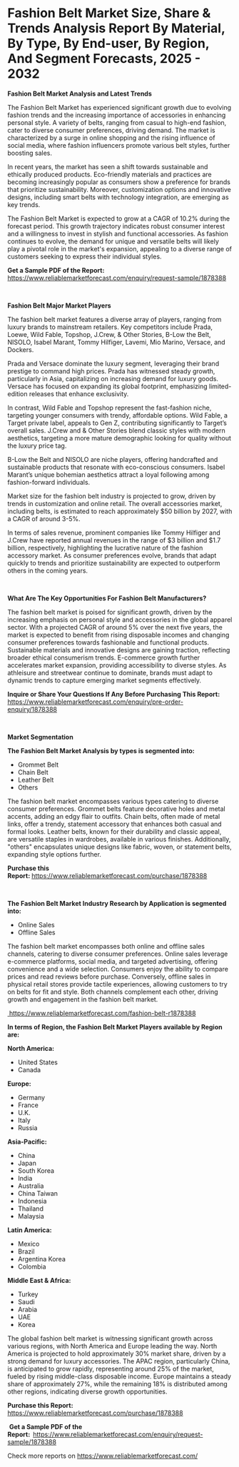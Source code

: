 <p><h1>Fashion Belt Market Size, Share & Trends Analysis Report By Material, By Type, By End-user, By Region, And Segment Forecasts, 2025 - 2032</h1></p><p><strong>Fashion Belt Market Analysis and Latest Trends</strong></p>
<p><p>The Fashion Belt Market has experienced significant growth due to evolving fashion trends and the increasing importance of accessories in enhancing personal style. A variety of belts, ranging from casual to high-end fashion, cater to diverse consumer preferences, driving demand. The market is characterized by a surge in online shopping and the rising influence of social media, where fashion influencers promote various belt styles, further boosting sales.</p><p>In recent years, the market has seen a shift towards sustainable and ethically produced products. Eco-friendly materials and practices are becoming increasingly popular as consumers show a preference for brands that prioritize sustainability. Moreover, customization options and innovative designs, including smart belts with technology integration, are emerging as key trends.</p><p>The Fashion Belt Market is expected to grow at a CAGR of 10.2% during the forecast period. This growth trajectory indicates robust consumer interest and a willingness to invest in stylish and functional accessories. As fashion continues to evolve, the demand for unique and versatile belts will likely play a pivotal role in the market's expansion, appealing to a diverse range of customers seeking to express their individual styles.</p></p>
<p><strong>Get a Sample PDF of the Report:&nbsp;</strong> <a href="https://www.reliablemarketforecast.com/enquiry/request-sample/1878388?utm_campaign=3458&utm_medium=2&utm_source=Github&utm_content=ia&utm_term=04042025&utm_id=fashion-belt">https://www.reliablemarketforecast.com/enquiry/request-sample/1878388</a></p>
<p>&nbsp;</p>
<p><strong>Fashion Belt Major Market Players</strong></p>
<p><p>The fashion belt market features a diverse array of players, ranging from luxury brands to mainstream retailers. Key competitors include Prada, Loewe, Wild Fable, Topshop, J.Crew, & Other Stories, B-Low the Belt, NISOLO, Isabel Marant, Tommy Hilfiger, Lavemi, Mio Marino, Versace, and Dockers.</p><p>Prada and Versace dominate the luxury segment, leveraging their brand prestige to command high prices. Prada has witnessed steady growth, particularly in Asia, capitalizing on increasing demand for luxury goods. Versace has focused on expanding its global footprint, emphasizing limited-edition releases that enhance exclusivity.</p><p>In contrast, Wild Fable and Topshop represent the fast-fashion niche, targeting younger consumers with trendy, affordable options. Wild Fable, a Target private label, appeals to Gen Z, contributing significantly to Target’s overall sales. J.Crew and & Other Stories blend classic styles with modern aesthetics, targeting a more mature demographic looking for quality without the luxury price tag.</p><p>B-Low the Belt and NISOLO are niche players, offering handcrafted and sustainable products that resonate with eco-conscious consumers. Isabel Marant’s unique bohemian aesthetics attract a loyal following among fashion-forward individuals.</p><p>Market size for the fashion belt industry is projected to grow, driven by trends in customization and online retail. The overall accessories market, including belts, is estimated to reach approximately $50 billion by 2027, with a CAGR of around 3-5%.</p><p>In terms of sales revenue, prominent companies like Tommy Hilfiger and J.Crew have reported annual revenues in the range of $3 billion and $1.7 billion, respectively, highlighting the lucrative nature of the fashion accessory market. As consumer preferences evolve, brands that adapt quickly to trends and prioritize sustainability are expected to outperform others in the coming years.</p></p>
<p>&nbsp;</p>
<p><strong>What Are The Key Opportunities For Fashion Belt Manufacturers?</strong></p>
<p><p>The fashion belt market is poised for significant growth, driven by the increasing emphasis on personal style and accessories in the global apparel sector. With a projected CAGR of around 5% over the next five years, the market is expected to benefit from rising disposable incomes and changing consumer preferences towards fashionable and functional products. Sustainable materials and innovative designs are gaining traction, reflecting broader ethical consumerism trends. E-commerce growth further accelerates market expansion, providing accessibility to diverse styles. As athleisure and streetwear continue to dominate, brands must adapt to dynamic trends to capture emerging market segments effectively.</p></p>
<p><strong>Inquire or Share Your Questions If Any Before Purchasing This Report:</strong> <a href="https://www.reliablemarketforecast.com/enquiry/pre-order-enquiry/1878388?utm_campaign=3458&utm_medium=2&utm_source=Github&utm_content=ia&utm_term=04042025&utm_id=fashion-belt">https://www.reliablemarketforecast.com/enquiry/pre-order-enquiry/1878388</a></p>
<p>&nbsp;</p>
<p><strong>Market Segmentation</strong></p>
<p><strong>The Fashion Belt Market Analysis by types is segmented into:</strong></p>
<p><ul><li>Grommet Belt</li><li>Chain Belt</li><li>Leather Belt</li><li>Others</li></ul></p>
<p><p>The fashion belt market encompasses various types catering to diverse consumer preferences. Grommet belts feature decorative holes and metal accents, adding an edgy flair to outfits. Chain belts, often made of metal links, offer a trendy, statement accessory that enhances both casual and formal looks. Leather belts, known for their durability and classic appeal, are versatile staples in wardrobes, available in various finishes. Additionally, "others" encapsulates unique designs like fabric, woven, or statement belts, expanding style options further.</p></p>
<p><strong>Purchase this Report:&nbsp;</strong><a href="https://www.reliablemarketforecast.com/purchase/1878388?utm_campaign=3458&utm_medium=2&utm_source=Github&utm_content=ia&utm_term=04042025&utm_id=fashion-belt">https://www.reliablemarketforecast.com/purchase/1878388</a></p>
<p>&nbsp;</p>
<p><strong>The Fashion Belt Market Industry Research by Application is segmented into:</strong></p>
<p><ul><li>Online Sales</li><li>Offline Sales</li></ul></p>
<p><p>The fashion belt market encompasses both online and offline sales channels, catering to diverse consumer preferences. Online sales leverage e-commerce platforms, social media, and targeted advertising, offering convenience and a wide selection. Consumers enjoy the ability to compare prices and read reviews before purchase. Conversely, offline sales in physical retail stores provide tactile experiences, allowing customers to try on belts for fit and style. Both channels complement each other, driving growth and engagement in the fashion belt market.</p></p>
<p><a href="https://www.reliablemarketforecast.com/fashion-belt-r1878388?utm_campaign=3458&utm_medium=2&utm_source=Github&utm_content=ia&utm_term=04042025&utm_id=fashion-belt">&nbsp;https://www.reliablemarketforecast.com/fashion-belt-r1878388</a></p>
<p><strong>In terms of Region, the Fashion Belt Market Players available by Region are:</strong></p>
<p>
    <p> <strong> North America: </strong>
        <ul>
            <li>United States</li>
            <li>Canada</li>
        </ul>
        </p> 
    <p> <strong> Europe: </strong>
        <ul>
            <li>Germany</li>
            <li>France</li>
            <li>U.K.</li>
            <li>Italy</li>
            <li>Russia</li>
        </ul>
        </p> 
    <p> <strong> Asia-Pacific: </strong>
        <ul>
            <li>China</li>
            <li>Japan</li>
            <li>South Korea</li>
            <li>India</li>
            <li>Australia</li>
            <li>China Taiwan</li>
            <li>Indonesia</li>
            <li>Thailand</li>
            <li>Malaysia</li>
        </ul>
        </p> 
    <p> <strong> Latin America: </strong>
        <ul>
            <li>Mexico</li>
            <li>Brazil</li>
            <li>Argentina Korea</li>
            <li>Colombia</li>
        </ul>
        </p> 
    <p> <strong> Middle East & Africa: </strong>
        <ul>
            <li>Turkey</li>
            <li>Saudi</li>
            <li>Arabia</li>
            <li>UAE</li>
            <li>Korea</li>
        </ul>
    </p>
    </p>
<p><p>The global fashion belt market is witnessing significant growth across various regions, with North America and Europe leading the way. North America is projected to hold approximately 30% market share, driven by a strong demand for luxury accessories. The APAC region, particularly China, is anticipated to grow rapidly, representing around 25% of the market, fueled by rising middle-class disposable income. Europe maintains a steady share of approximately 27%, while the remaining 18% is distributed among other regions, indicating diverse growth opportunities.</p></p>
<p><strong>Purchase this Report: </strong><a href="https://www.reliablemarketforecast.com/purchase/1878388?utm_campaign=3458&utm_medium=2&utm_source=Github&utm_content=ia&utm_term=04042025&utm_id=fashion-belt">https://www.reliablemarketforecast.com/purchase/1878388</a></p>
<p>&nbsp;<strong>Get a Sample PDF of the Report:&nbsp;&nbsp;</strong><a href="https://www.reliablemarketforecast.com/enquiry/request-sample/1878388?utm_campaign=3458&utm_medium=2&utm_source=Github&utm_content=ia&utm_term=04042025&utm_id=fashion-belt">https://www.reliablemarketforecast.com/enquiry/request-sample/1878388</a></p>
<p><strong></strong></p>
<p>Check more reports on <a href="https://www.reliablemarketforecast.com/?utm_campaign=3458&utm_medium=2&utm_source=Github&utm_content=ia&utm_term=04042025&utm_id=fashion-belt">https://www.reliablemarketforecast.com/</a></p>